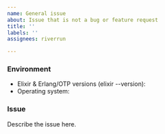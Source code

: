 ```yaml
---
name: General issue
about: Issue that is not a bug or feature request
title: ''
labels: ''
assignees: riverrun

---
```


### Environment

* Elixir & Erlang/OTP versions (elixir --version): 
* Operating system: 

### Issue

Describe the issue here.
